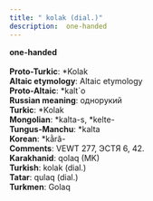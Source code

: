 ```yaml
---
title: " kolak (dial.)"
description:  one-handed
---
```

<strong> one-handed</strong><br><br>
<strong>Proto-Turkic</strong>:  *Kolak<br>
<strong>Altaic etymology</strong>:  Altaic etymology<br>
<strong> Proto-Altaic</strong>:  *kalt`o<br>
<strong>Russian meaning</strong>:  однорукий<br>
<strong>Turkic</strong>:  *Kolak<br>
<strong>Mongolian</strong>:  *kalta-s, *kelte-<br>
<strong>Tungus-Manchu</strong>:  *kalta<br>
<strong>Korean</strong>:  *kằră-<br>
<strong>Comments</strong>:  VEWT 277, ЭСТЯ 6, 42.<br>
<strong>Karakhanid</strong>:  qolaq (MK)<br>
<strong>Turkish</strong>:  kolak (dial.)<br>
<strong>Tatar</strong>:  qulaq (dial.)<br>
<strong>Turkmen</strong>:  Golaq<br>


